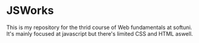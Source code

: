 JSWorks
=======
This is my repository for the thrid course of Web fundamentals at softuni.
It's mainly focused at javascript but there's limited CSS and HTML aswell.
